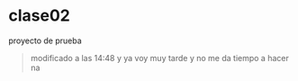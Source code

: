 # clase02
proyecto de prueba

> modificado a las 14:48 y ya voy muy tarde y no me da tiempo a hacer na

